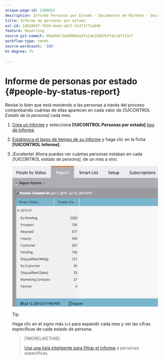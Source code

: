 ```yaml
---
unique-page-id: 2360012
description: Informe Personas por Estado - Documentos de Marketo - Documentación del producto
title: Informe de personas por estado
exl-id: 1d820d37-f820-4ea4-ab2f-41d71f71e64b
feature: Reporting
source-git-commit: 09a656c3a0d0002edfa1a61b987bff4c1dff33cf
workflow-type: tm+mt
source-wordcount: '106'
ht-degree: 7%

---
```


# Informe de personas por estado {#people-by-status-report}

Revise lo bien que está moviendo a las personas a través del proceso comprobando cuántas de ellas aparecen en cada valor de _[!UICONTROL Estado de la persona]_ cada mes.

1. [Crea un informe](/help/marketo/product-docs/reporting/basic-reporting/creating-reports/create-a-report-in-a-program.md) y selecciona **[!UICONTROL Personas por estado]** [tipo de informe](/help/marketo/product-docs/reporting/basic-reporting/report-types/report-type-overview.md).

1. [Establezca el lapso de tiempo de su informe](/help/marketo/product-docs/reporting/basic-reporting/editing-reports/change-a-report-time-frame.md) y haga clic en la ficha **[!UICONTROL Informe]**.

1. ¡Excelente! Ahora puedes ver cuántas personas estaban en cada _[!UICONTROL estado de persona]_, de un mes a otro.

   ![](assets/image2017-3-27-11-3a17-3a4.png)

   >[!TIP]
   >
   >Haga clic en el signo más (+) para expandir cada mes y ver las cifras específicas de cada estado de persona.

   >[!MORELIKETHIS]
   >
   >[Use una lista inteligente para filtrar el informe](/help/marketo/product-docs/reporting/basic-reporting/editing-reports/filter-people-in-a-report-with-a-smart-list.md) a personas específicas.
